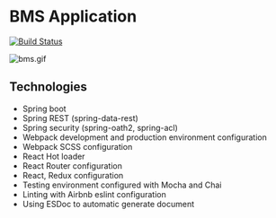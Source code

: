 # BMS Application
[![Build Status](https://api.travis-ci.org/thienan93/bms.svg?branch=master)](https://travis-ci.org/thienan93/bms)

![bms.gif](https://s17.postimg.org/mk5b6vfvj/image.gif)
## Technologies

- Spring boot
- Spring REST (spring-data-rest)
- Spring security (spring-oath2, spring-acl)
- Webpack development and production environment configuration
- Webpack SCSS configuration
- React Hot loader
- React Router configuration
- React, Redux configuration
- Testing environment configured with Mocha and Chai
- Linting with Airbnb eslint configuration
- Using ESDoc to automatic generate document
